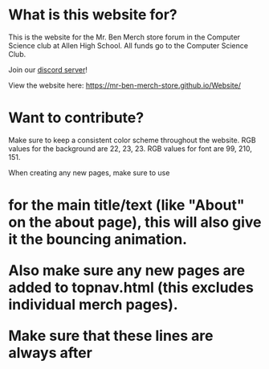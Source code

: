 # What is this website for?
This is the website for the Mr. Ben Merch store forum in the Computer Science club at Allen High School. All funds go to the Computer Science Club.

Join our [discord server](https://discord.gg/E8NzVDaAS9)!

View the website here: https://mr-ben-merch-store.github.io/Website/

# Want to contribute?
Make sure to keep a consistent color scheme throughout the website. RGB values for the background are 22, 23, 23. RGB values for font are 99, 210, 151.

When creating any new pages, make sure to use <h1> for the main title/text (like "About" on the about page), this will also give it the bouncing animation.

Also make sure any new pages are added to topnav.html (this excludes individual merch pages).

Make sure that these lines are always after <title>:

    <link rel="icon" type="image/x-icon" href="/Website/favicon.ico">
    <link rel="stylesheet" href="assets/css/index.css">
    <script src="assets/scripts/index.js" defer></script>
    <script src="loadHtml.js"></script>

The first actual piece of code should always be the topbar, which has it's own file. You can insert it by pasting this right after <body>:

    <div id="topnav"></div>
    <script>loadHtml('topnav', 'topnav.html');</script>

Remember, you can ask anyone listed as a contributor for help with anything, although it's pretty easy to just copy the layout and theme from other pages.

This utilizes the MIT Liscense, so you can practically do anything with this code.
